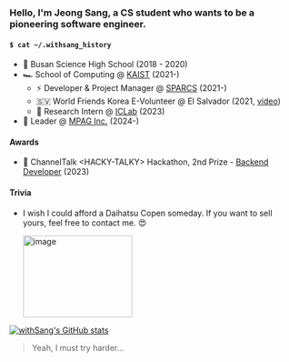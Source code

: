 ### Hello, I'm Jeong Sang, a CS student who wants to be a pioneering software engineer.

#### `$ cat ~/.withsang_history`

- 🏁 Busan Science High School (2018 - 2020)
- 🏎️ School of Computing @ [KAIST](https://kaist.ac.kr/) (2021-)
  - ⚡️ Developer & Project Manager @ [SPARCS](https://sparcs.org) (2021-)
  - 🇸🇻 World Friends Korea E-Volunteer @ El Salvador (2021, [video](https://www.youtube.com/watch?v=hmAepXt78EA))
  - 🔬 Research Intern @ [ICLab](https://ic.kaist.ac.kr/) (2023)
- 🚀 Leader @ [MPAG Inc.](https://www.mpaghq.com/) (2024-)

#### Awards

- 💬 ChannelTalk \<HACKY-TALKY\> Hackathon, 2nd Prize - [Backend Developer](https://github.com/HACKY-TALKY-2/T3_BE) (2023)

#### Trivia

- I wish I could afford a Daihatsu Copen someday. If you want to sell yours, feel free to contact me. 😍

  <img width="192" height="144" alt="image" src="https://github.com/user-attachments/assets/cb744c05-8a58-4056-abf3-3f644f074ecb" />


[![withSang's GitHub stats](https://github-readme-stats.vercel.app/api?username=withsang)](https://github.com/anuraghazra/github-readme-stats)
> Yeah, I must try harder...

<!--
**withSang/withSang** is a ✨ _special_ ✨ repository because its `README.md` (this file) appears on your GitHub profile.
-->
